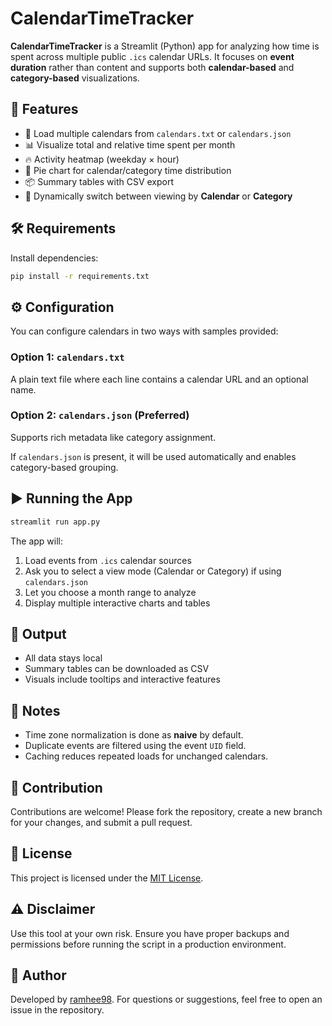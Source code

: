 # CalendarTimeTracker

**CalendarTimeTracker** is a Streamlit (Python) app for analyzing how time is spent across multiple public `.ics` calendar URLs. It focuses on **event duration** rather than content and supports both **calendar-based** and **category-based** visualizations.

## 🚀 Features

- 📅 Load multiple calendars from `calendars.txt` or `calendars.json`
- 📊 Visualize total and relative time spent per month
- 🔥 Activity heatmap (weekday × hour)
- 🍰 Pie chart for calendar/category time distribution
- 📦 Summary tables with CSV export
- 🔄 Dynamically switch between viewing by **Calendar** or **Category**

## 🛠 Requirements
Install dependencies:

```bash
pip install -r requirements.txt
```

## ⚙️ Configuration

You can configure calendars in two ways with samples provided:

### Option 1: `calendars.txt`

A plain text file where each line contains a calendar URL and an optional name.

### Option 2: `calendars.json` (Preferred)

Supports rich metadata like category assignment.

If `calendars.json` is present, it will be used automatically and enables category-based grouping.

## ▶️ Running the App

```bash
streamlit run app.py
```

The app will:

1. Load events from `.ics` calendar sources
2. Ask you to select a view mode (Calendar or Category) if using `calendars.json`
3. Let you choose a month range to analyze
4. Display multiple interactive charts and tables

## 📂 Output

- All data stays local
- Summary tables can be downloaded as CSV
- Visuals include tooltips and interactive features

## 🧠 Notes

- Time zone normalization is done as **naive** by default.
- Duplicate events are filtered using the event `UID` field.
- Caching reduces repeated loads for unchanged calendars.

## 🙌 Contribution

Contributions are welcome! Please fork the repository, create a new branch for your changes, and submit a pull request.

## 📄 License

This project is licensed under the [MIT License](LICENSE).

## ⚠️ Disclaimer

Use this tool at your own risk. Ensure you have proper backups and permissions before running the script in a production environment.

## 👤 Author

Developed by [ramhee98](https://github.com/ramhee98). For questions or suggestions, feel free to open an issue in the repository.
